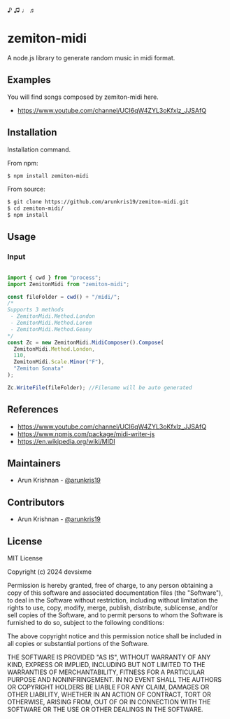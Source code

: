 ♪ ♫ ♩ ♬

# zemiton-midi

A node.js library to generate random music in midi format.

## Examples
You will find songs composed by zemiton-midi here.
* https://www.youtube.com/channel/UCI6qW4ZYL3oKfxlz_JJSAfQ

## Installation

Installation command.

From npm:
```bash
$ npm install zemiton-midi
```

From source:
```bash
$ git clone https://github.com/arunkris19/zemiton-midi.git
$ cd zemiton-midi/
$ npm install
```

## Usage


### Input

```js

import { cwd } from "process";
import ZemitonMidi from "zemiton-midi";

const fileFolder = cwd() + "/midi/";
/*
Supports 3 methods 
 - ZemitonMidi.Method.London
 - ZemitonMidi.Method.Lorem
 - ZemitonMidi.Method.Geany
*/
const Zc = new ZemitonMidi.MidiComposer().Compose(
  ZemitonMidi.Method.London,
  110,
  ZemitonMidi.Scale.Minor("F"),
  "Zemiton Sonata"
);

Zc.WriteFile(fileFolder); //Filename will be auto generated

```
## References

  * https://www.youtube.com/channel/UCI6qW4ZYL3oKfxlz_JJSAfQ
  * https://www.npmjs.com/package/midi-writer-js
  * https://en.wikipedia.org/wiki/MIDI

## Maintainers

  * Arun Krishnan - [@arunkris19](https://github.com/arunkris19)

## Contributors

  * Arun Krishnan - [@arunkris19](https://github.com/arunkris19)

## License

MIT License

Copyright (c) 2024 devsixme

Permission is hereby granted, free of charge, to any person obtaining a copy
of this software and associated documentation files (the "Software"), to deal
in the Software without restriction, including without limitation the rights
to use, copy, modify, merge, publish, distribute, sublicense, and/or sell
copies of the Software, and to permit persons to whom the Software is
furnished to do so, subject to the following conditions:

The above copyright notice and this permission notice shall be included in all
copies or substantial portions of the Software.

THE SOFTWARE IS PROVIDED "AS IS", WITHOUT WARRANTY OF ANY KIND, EXPRESS OR
IMPLIED, INCLUDING BUT NOT LIMITED TO THE WARRANTIES OF MERCHANTABILITY,
FITNESS FOR A PARTICULAR PURPOSE AND NONINFRINGEMENT. IN NO EVENT SHALL THE
AUTHORS OR COPYRIGHT HOLDERS BE LIABLE FOR ANY CLAIM, DAMAGES OR OTHER
LIABILITY, WHETHER IN AN ACTION OF CONTRACT, TORT OR OTHERWISE, ARISING FROM,
OUT OF OR IN CONNECTION WITH THE SOFTWARE OR THE USE OR OTHER DEALINGS IN THE
SOFTWARE.
